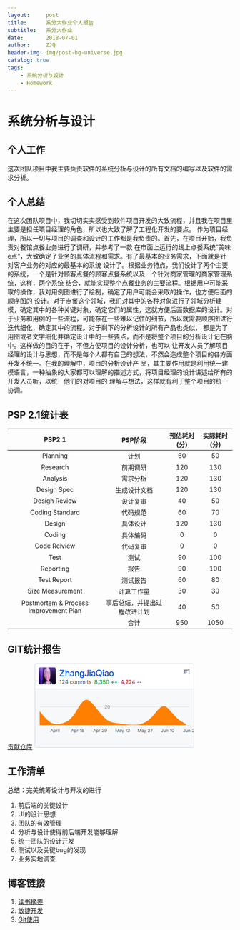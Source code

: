 ```yaml
---
layout:     post
title:      系分大作业个人报告
subtitle:   系分大作业
date:       2018-07-01
author:     ZJQ
header-img: img/post-bg-universe.jpg
catalog: true
tags:
    - 系统分析与设计
    - Homework
---
```

# 系统分析与设计
## 个人工作
这次团队项目中我主要负责软件的系统分析与设计的所有文档的编写以及软件的需求分析。

## 个人总结
在这次团队项目中，我切切实实感受到软件项目开发的大致流程，并且我在项目里主要是担任项目经理的角色，所以也大致了解了工程化开发的要点。
作为项目经理，所以一切与项目的调查和设计的工作都是我负责的。首先，在项目开始，我负责对餐馆点餐业务进行了调研，并参考了一款
在市面上运行的线上点餐系统“美味e点”，大致确定了业务的具体流程和需求。有了最基本的业务需求，下面就是针对客户业务的对应的最基本的系统
设计了。根据业务特点，我们设计了两个主要的系统，一个是针对顾客点餐的顾客点餐系统以及一个针对商家管理的商家管理系统，这样，两个系统
结合，就能实现整个点餐业务的主要流程。根据用户可能采取的操作，我对用例图进行了绘制，确定了用户可能会采取的操作，也方便后面的顺序图的
设计。对于点餐这个领域，我们对其中的各种对象进行了领域分析建模，确定其中的各种关键对象，确定它们的属性，这就方便后面数据库的设计。对
于业务和用例的一些流程，可能存在一些难以记住的细节，所以就需要顺序图进行迭代细化，确定其中的流程。对于剩下的分析设计的所有产品也类似，
都是为了用图或者文字细化并确定设计中的一些要点，而不是将整个项目的分析设计记在脑中。这样做的目的在于，不但方便项目的设计分析，也可以
让开发人员了解项目经理的设计与思想，而不是每个人都有自己的想法，不然会造成整个项目的各方面开发不统一。在我的理解中，项目的分析设计产
品，其主要作用就是利用统一建模语言，一种抽象的大家都可以理解的描述方式，将项目经理的设计讲述给所有的开发人员听，以统一他们的对项目的
理解与想法，这样就有利于整个项目的统一协调。

## PSP 2.1统计表
|PSP2.1|PSP阶段|预估耗时(分)|实际耗时(分)|
|:----:|:----:|:----:|:----:|
|Planning|计划|60|50|
|Research|前期调研|120|130|
|Analysis|需求分析|120|130|
|Design Spec|生成设计文档|120|130|
|Design Review|设计复审|40|50|
|Coding Standard|代码规范|60|70|
|Design|具体设计|120|130|
|Coding|具体编码|0|0|
|Code Reiview|代码复审|0|0|
|Test|测试|90|100|
|Reporting|报告|90|100|
|Test Report|测试报告|60|80|
|Size Measurement|计算工作量|30|30|
|Postmortem & Process Improvement Plan|事后总结，并提出过程改进计划|40|50|
| |合计|950|1050|
## GIT统计报告
[贡献仓库](https://github.com/DeliciousFoodEasyOrder/Dashboard)
![](/assets/img/侨git贡献.png)

## 工作清单
总结：完美统筹设计与开发的进行
1. 前后端的关键设计
2. UI的设计思想
3. 团队的有效管理
4. 分析与设计使得前后端开发能够理解
5. 统一团队的设计开发
6. 测试以及关键bug的发现
7. 业务实地调查

## 博客链接
1. [读书摘要](http://zhangjiaqiao.top/2018/03/17/%E4%BA%BA%E6%9C%88%E7%A5%9E%E8%AF%9D-%E6%91%98%E8%A6%8102/)
2. [敏捷开发](http://zhangjiaqiao.top/2018/04/01/%E8%BD%AF%E4%BB%B6%E5%B7%A5%E7%A8%8B-%E6%95%8F%E6%8D%B7%E5%BC%80%E5%8F%91/)
3. [Git使用](http://zhangjiaqiao.top/2018/04/15/Git%E4%BD%BF%E7%94%A8/)